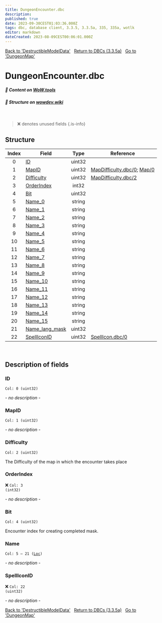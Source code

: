 ```yaml
---
title: DungeonEncounter.dbc
description:
published: true
date: 2023-09-30CEST01:03:36.000Z
tags: dbc, database client, 3.3.5, 3.3.5a, 335, 335a, wotlk
editor: markdown
dateCreated: 2023-08-09CEST00:06:01.000Z
---
```

<a href="https://trinitycore.info/files/DBC/335/destructiblemodeldata" class="mt-5 v-btn v-btn--depressed v-btn--flat v-btn--outlined theme--light v-size--default darkblue--text text--lighten-3"><span class="v-btn__content"><i aria-hidden="true" class="v-icon notranslate v-icon--left mdi mdi-arrow-left theme--light"></i><span>Back to 'DestructibleModelData'</span></span></a>&nbsp;&nbsp;&nbsp;<a href="https://trinitycore.info/files/DBC/335/home" class="mt-5 v-btn v-btn--depressed v-btn--flat v-btn--outlined theme--light v-size--default darkblue--text text--lighten-3"><span class="v-btn__content"><i aria-hidden="true" class="v-icon notranslate v-icon--left mdi mdi-home-outline theme--light"></i><span>Return to DBCs (3.3.5a)</span></span></a>&nbsp;&nbsp;&nbsp;<a href="https://trinitycore.info/files/DBC/335/dungeonmap" class="mt-5 v-btn v-btn--depressed v-btn--flat v-btn--outlined theme--light v-size--default darkblue--text text--lighten-3"><span class="v-btn__content"><span>Go to 'DungeonMap'</span><i aria-hidden="true" class="v-icon notranslate v-icon--right mdi mdi-arrow-right theme--light"></i></span></a>

# DungeonEncounter.dbc
##### :open_book: Content on [WoW.tools](https://wow.tools/dbc/?dbc=dungeonencounter&build=3.3.5.12340)
##### :pencil: Structure on [wowdev.wiki](https://wowdev.wiki/DB/DungeonEncounter)
&nbsp;

> :x: denotes unused fields
{.is-info}


## Structure

| Index | Field | Type | Reference |
| :---: | --- | :---: | --- |
| 0 | [ID](#id) | uint32 |  |
| 1 | [MapID](#mapid) | uint32 | [MapDifficulty.dbc/0](/files/DBC/335/mapdifficulty#id); [Map/0](/files/DBC/335/map#id) |
| 2 | [Difficulty](#difficulty) | uint32 | [MapDifficulty.dbc/2](/files/DBC/335/mapdifficulty#difficulty) |
| 3 | [OrderIndex](#orderindex) | int32 |  |
| 4 | [Bit](#bit) | uint32 |  |
| 5 | [Name_0](#name) | string |  |
| 6 | [Name_1](#name) | string |  |
| 7 | [Name_2](#name) | string |  |
| 8 | [Name_3](#name) | string |  |
| 9 | [Name_4](#name) | string |  |
| 10 | [Name_5](#name) | string |  |
| 11 | [Name_6](#name) | string |  |
| 12 | [Name_7](#name) | string |  |
| 13 | [Name_8](#name) | string |  |
| 14 | [Name_9](#name) | string |  |
| 15 | [Name_10](#name) | string |  |
| 16 | [Name_11](#name) | string |  |
| 17 | [Name_12](#name) | string |  |
| 18 | [Name_13](#name) | string |  |
| 19 | [Name_14](#name) | string |  |
| 20 | [Name_15](#name) | string |  |
| 21 | [Name_lang_mask](#name) | uint32 |  |
| 22 | [SpellIconID](#spelliconid) | uint32 | [SpellIcon.dbc/0](/files/DBC/335/spellicon#id) |
&nbsp;
## Description of fields

### ID
<code>Col: 0 (uint32)</code>

*- no description -*
&nbsp;

### MapID
<code>Col: 1 (uint32)</code>

*- no description -*
&nbsp;

### Difficulty
<code>Col: 2 (uint32)</code>

The Difficulty of the map in which the encounter takes place
&nbsp;

### OrderIndex
:x: <code>Col: 3 (int32)</code>

*- no description -*
&nbsp;

### Bit
<code>Col: 4 (uint32)</code>

Encounter index for creating completed mask.
&nbsp;

### Name
<code>Col: 5 &ndash; 21 ([Loc](/how-to/localization))</code>

*- no description -*
&nbsp;

### SpellIconID
:x: <code>Col: 22 (uint32)</code>

*- no description -*
&nbsp;

<a href="https://trinitycore.info/files/DBC/335/destructiblemodeldata" class="mt-5 v-btn v-btn--depressed v-btn--flat v-btn--outlined theme--light v-size--default darkblue--text text--lighten-3"><span class="v-btn__content"><i aria-hidden="true" class="v-icon notranslate v-icon--left mdi mdi-arrow-left theme--light"></i><span>Back to 'DestructibleModelData'</span></span></a>&nbsp;&nbsp;&nbsp;<a href="https://trinitycore.info/files/DBC/335/home" class="mt-5 v-btn v-btn--depressed v-btn--flat v-btn--outlined theme--light v-size--default darkblue--text text--lighten-3"><span class="v-btn__content"><i aria-hidden="true" class="v-icon notranslate v-icon--left mdi mdi-home-outline theme--light"></i><span>Return to DBCs (3.3.5a)</span></span></a>&nbsp;&nbsp;&nbsp;<a href="https://trinitycore.info/files/DBC/335/dungeonmap" class="mt-5 v-btn v-btn--depressed v-btn--flat v-btn--outlined theme--light v-size--default darkblue--text text--lighten-3"><span class="v-btn__content"><span>Go to 'DungeonMap'</span><i aria-hidden="true" class="v-icon notranslate v-icon--right mdi mdi-arrow-right theme--light"></i></span></a>
